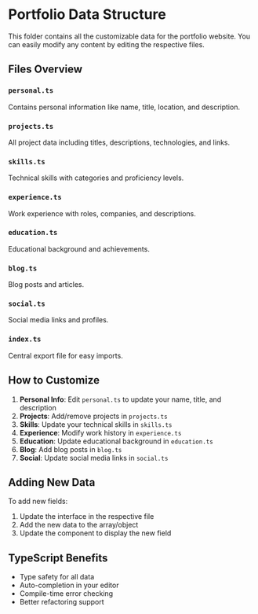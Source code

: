 # Portfolio Data Structure

This folder contains all the customizable data for the portfolio website. You can easily modify any content by editing the respective files.

## Files Overview

### `personal.ts`
Contains personal information like name, title, location, and description.

### `projects.ts`
All project data including titles, descriptions, technologies, and links.

### `skills.ts`
Technical skills with categories and proficiency levels.

### `experience.ts`
Work experience with roles, companies, and descriptions.

### `education.ts`
Educational background and achievements.

### `blog.ts`
Blog posts and articles.

### `social.ts`
Social media links and profiles.

### `index.ts`
Central export file for easy imports.

## How to Customize

1. **Personal Info**: Edit `personal.ts` to update your name, title, and description
2. **Projects**: Add/remove projects in `projects.ts`
3. **Skills**: Update your technical skills in `skills.ts`
4. **Experience**: Modify work history in `experience.ts`
5. **Education**: Update educational background in `education.ts`
6. **Blog**: Add blog posts in `blog.ts`
7. **Social**: Update social media links in `social.ts`

## Adding New Data

To add new fields:
1. Update the interface in the respective file
2. Add the new data to the array/object
3. Update the component to display the new field

## TypeScript Benefits

- Type safety for all data
- Auto-completion in your editor
- Compile-time error checking
- Better refactoring support
